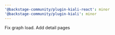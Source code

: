 ```yaml
---
'@backstage-community/plugin-kiali-react': minor
'@backstage-community/plugin-kiali': minor
---
```


Fix graph load. Add detail pages
